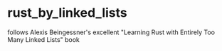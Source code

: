 # rust_by_linked_lists
follows Alexis Beingessner's excellent "Learning Rust with Entirely Too Many Linked Lists" book

